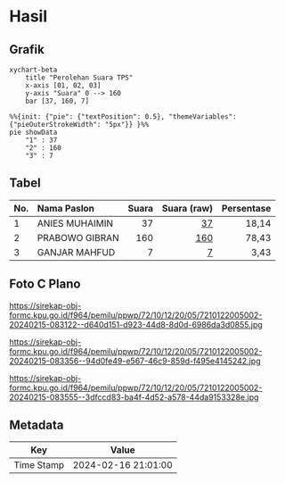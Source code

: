# Hasil

## Grafik

```mermaid
xychart-beta
    title "Perolehan Suara TPS"
    x-axis [01, 02, 03]
    y-axis "Suara" 0 --> 160
    bar [37, 160, 7]
```

```mermaid
%%{init: {"pie": {"textPosition": 0.5}, "themeVariables": {"pieOuterStrokeWidth": "5px"}} }%%
pie showData
    "1" : 37
    "2" : 160
    "3" : 7
```

## Tabel

| No. | Nama Paslon    | Suara | Suara (raw) | Persentase |
|:--- |:-------------- | -----:| -----------:| ----------:|
| 1   | ANIES MUHAIMIN | 37    | [37][p-1]   | 18,14      |
| 2   | PRABOWO GIBRAN | 160   | [160][p-2]  | 78,43      |
| 3   | GANJAR MAHFUD  | 7     | [7][p-3]    | 3,43       |


[p-1]: https://github.com/gigit-pemilu/pemilu-2024-72-sulawesi-tengah/blob/main/pilpres/hitung-suara/sub/72-sulawesi-tengah/sub/10-sigi/sub/12-dolo/sub/2005-karawana/sub/002-tps/sub/paslon-1.txt
[p-2]: https://github.com/gigit-pemilu/pemilu-2024-72-sulawesi-tengah/blob/main/pilpres/hitung-suara/sub/72-sulawesi-tengah/sub/10-sigi/sub/12-dolo/sub/2005-karawana/sub/002-tps/sub/paslon-2.txt
[p-3]: https://github.com/gigit-pemilu/pemilu-2024-72-sulawesi-tengah/blob/main/pilpres/hitung-suara/sub/72-sulawesi-tengah/sub/10-sigi/sub/12-dolo/sub/2005-karawana/sub/002-tps/sub/paslon-3.txt

## Foto C Plano

https://sirekap-obj-formc.kpu.go.id/f964/pemilu/ppwp/72/10/12/20/05/7210122005002-20240215-083122--d640d151-d923-44d8-8d0d-6986da3d0855.jpg

https://sirekap-obj-formc.kpu.go.id/f964/pemilu/ppwp/72/10/12/20/05/7210122005002-20240215-083356--94d0fe49-e567-46c9-859d-f495e4145242.jpg

https://sirekap-obj-formc.kpu.go.id/f964/pemilu/ppwp/72/10/12/20/05/7210122005002-20240215-083555--3dfccd83-ba4f-4d52-a578-44da9153328e.jpg


## Metadata

| Key        | Value               |
| ---------- | ------------------- |
| Time Stamp | 2024-02-16 21:01:00 |



